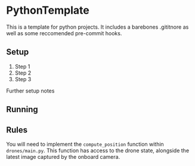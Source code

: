 # PythonTemplate
This is a template for python projects. It includes a barebones .gititnore as well as some reccomended pre-commit hooks.

## Setup

1. Step 1
2. Step 2
3. Step 3

Further setup notes

## Running

## Rules

You will need to implement the `compute_position` function within `drones/main.py`. This function has access to the drone state, alongside the latest image captured by the onboard camera.
